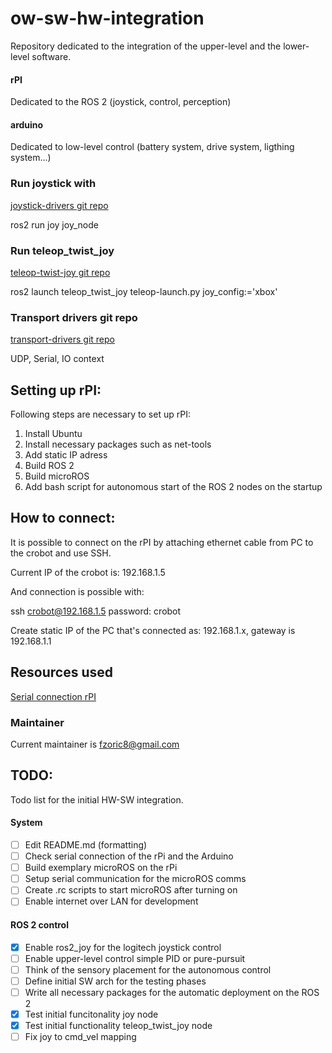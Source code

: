 # ow-sw-hw-integration

Repository dedicated to the integration of the upper-level and the lower-level software. 

#### rPI  

Dedicated to the ROS 2 (joystick, control, perception)  

#### arduino  

Dedicated to low-level control (battery system, drive system, ligthing system...)

### Run joystick with 

[joystick-drivers git repo](https://github.com/ros-drivers/joystick_drivers)

ros2 run joy joy_node 

### Run teleop_twist_joy

[teleop-twist-joy git repo](https://github.com/ros2/teleop_twist_joy)

ros2 launch teleop_twist_joy teleop-launch.py joy_config:='xbox'

### Transport drivers git repo 

[transport-drivers git repo](https://github.com/ros-drivers/transport_drivers)

UDP, Serial, IO context 


## Setting up rPI: 

Following steps are necessary to set up rPI: 
1. Install Ubuntu 
2. Install necessary packages such as net-tools 
3. Add static IP adress
4. Build ROS 2
5. Build microROS
6. Add bash script for autonomous start of the ROS 2 nodes on the startup 

## How to connect: 

It is possible to connect on the rPI by attaching ethernet cable from PC to the 
crobot and use SSH. 

Current IP of the crobot is: 192.168.1.5

And connection is possible with: 

ssh crobot@192.168.1.5
password: crobot

Create static IP of the PC that's connected as: 192.168.1.x, 
gateway is 192.168.1.1

## Resources used

[Serial connection rPI](https://www.abelectronics.co.uk/kb/article/1035/serial-port-setup-in-raspberry-pi-os)

### Maintainer 

Current maintainer is fzoric8@gmail.com

## TODO: 

Todo list for the initial HW-SW integration. 

#### System

- [ ] Edit README.md (formatting)
- [ ] Check serial connection of the rPi and the Arduino 
- [ ] Build exemplary microROS on the rPi 
- [ ] Setup serial communication for the microROS comms
- [ ] Create .rc scripts to start microROS after turning on 
- [ ] Enable internet over LAN for development 

#### ROS 2 control 

- [x] Enable ros2_joy for the logitech joystick control
- [ ] Enable upper-level control simple PID or pure-pursuit
- [ ] Think of the sensory placement for the autonomous control 
- [ ] Define initial SW arch for the testing phases
- [ ] Write all necessary packages for the automatic deployment on the ROS 2
- [x] Test initial funcitonality joy node 
- [x] Test initial functionality teleop_twist_joy node
- [ ] Fix joy to cmd_vel mapping 